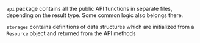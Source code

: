 `api` package contains all the public API functions in separate files, depending on the result type. 
Some common logic also belongs there.

`storages` contains definitions of data structures which are initialized from a `Resource` object and returned from the API methods